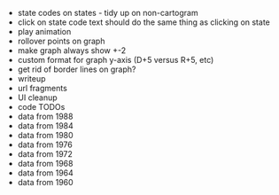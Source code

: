 - state codes on states - tidy up on non-cartogram
- click on state code text should do the same thing as clicking on state
- play animation
- rollover points on graph
- make graph always show +-2
- custom format for graph y-axis (D+5 versus R+5, etc)
- get rid of border lines on graph?
- writeup
- url fragments
- UI cleanup
- code TODOs
- data from 1988
- data from 1984
- data from 1980
- data from 1976
- data from 1972
- data from 1968
- data from 1964
- data from 1960
